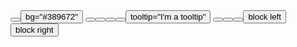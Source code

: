 <Row>
  <Button label="Button label" />
  <Button bg="#389672">bg="#389672"</Button>
  <Button color="#46a0f2" label='color="#46a0f2"' />
  <Button label='icon="mdi-account"' icon="mdi-account" />
  <Button label='prefix-icon="mdi-account"' prefix-icon="mdi-account" />
  <Button icon="mdi-settings" icon-size="10px" label='icon-size="10px"' />
  <Button tooltip="I'm a tooltip">tooltip="I'm a tooltip"</Button>
  <Button uppercase label="uppercase" />
  <Button goto="https://battleaxe.co" label='goto="https://battleaxe.co"'/>
  <Button evalScript="someJSXFunction()" label='evalScript="someJSXFunction()"'/>
  <Button block left>block left</Button>
  <Button block right>block right</Button>				
</Row>
